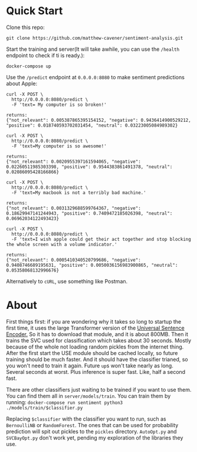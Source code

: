 # Quick Start
Clone this repo:

`git clone https://github.com/matthew-cavener/sentiment-analysis.git`

Start the training and server(It will take awhile, you can use the `/health` endpoint to check if ti is ready.):

`docker-compose up`

Use the `/predict` endpoint at `0.0.0.0:8080` to make sentiment predictions about Apple:
```
curl -X POST \
  http://0.0.0.0:8080/predict \
  -F 'text= My computer is so broken!'

returns:
{"not_relevant": 0.005387865395154152, "negative": 0.9436414900529212, "positive": 0.018740593702031454, "neutral": 0.03223005084989302}

curl -X POST \
  http://0.0.0.0:8080/predict \
  -F 'text=My computer is so awesome!'

returns:
{"not_relevant": 0.0020955397161594065, "negative": 0.02260511985303398, "positive": 0.9544383861491378, "neutral": 0.02086095428166866}

curl -X POST \
  http://0.0.0.0:8080/predict \
  -F 'text=My macbook is not a terribly bad machine.'

returns:
{"not_relevant": 0.0031329688599764367, "negative": 0.18629947141244943, "positive": 0.7409472185026398, "neutral": 0.06962034122493423}

curl -X POST \
  http://0.0.0.0:8080/predict \
  -F 'text=I wish apple could get their act together and stop blocking the whole screen with a volume indicator.'

returns:
{"not_relevant": 0.0005410340520799686, "negative": 0.9408746689195631, "positive": 0.0050036156983900865, "neutral": 0.05358068132996676}
```

Alternatively to `cURL`, use something like Postman.

# About
First things first: if you are wondering why it takes so long to startup the first time, it uses the large Transformer version of the [Universal Sentence Encoder.](https://tfhub.dev/google/universal-sentence-encoder-large/3)
So it has to download that module, and it is about 800MB. Then it trains the SVC used for classification which takes about 30 seconds. Mostly because of the whole not loading random pickles from the internet thing.
After the first start the USE module should be cached locally, so future training should be much faster. And it should have the classifier trianed, so you won't need to train it again. Future `up`s won't take nearly as long. Several seconds at worst. Plus inference is super fast. Like, half a second fast.

There are other classifiers just waiting to be trained if you want to use them. You can find them all in `server/models/train`. You can train them by running:
`docker-compose run sentiment python3 ./models/train/$classifier.py`

Replacing `$classifier` with the classifier you want to run, such as `BernoulliNB` or `RandomForest`. The ones that can be used for probability prediction will spit out pickles to the `pickles` directory.
 `AutoOpt.py` and `SVCBayOpt.py` don't work yet, pending my exploration of the libraries they use.

